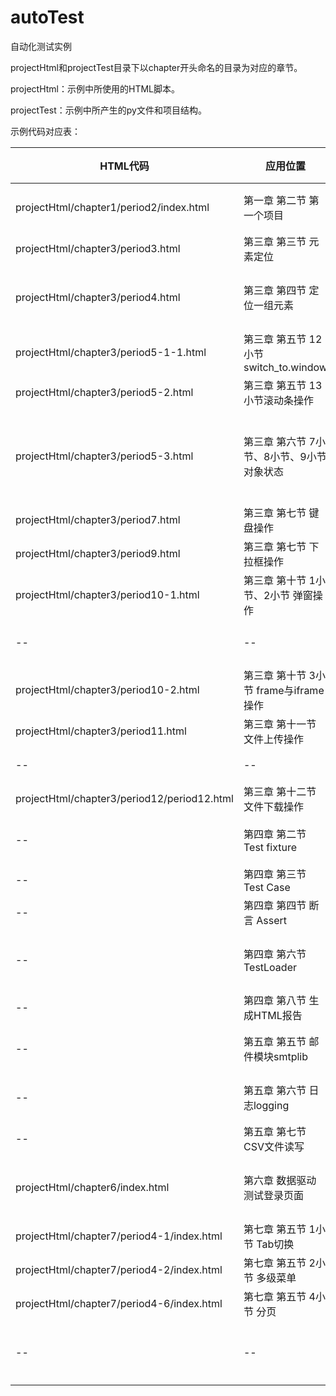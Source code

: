 # autoTest
自动化测试实例

projectHtml和projectTest目录下以chapter开头命名的目录为对应的章节。

projectHtml：示例中所使用的HTML脚本。

projectTest：示例中所产生的py文件和项目结构。

示例代码对应表：

|HTML代码|应用位置|py文件|py文件说明|
|--|--|--|--|
|projectHtml/chapter1/period2/index.html|第一章 第二节 第一个项目|projectTest/chapter1/period2/period2.py|第一个项目实例操作|
|projectHtml/chapter3/period3.html|第三章 第三节 元素定位|projectTest/chapter3/period3.py|元素定位实例操作|
|projectHtml/chapter3/period4.html|第三章 第四节 定位一组元素|projectTest/chapter3/period4.py|定位一组元素，多选框实例操作|
|projectHtml/chapter3/period5-1-1.html|第三章 第五节 12小节switch_to.window|projectTest/chapter3/period5-1.py|浏览器窗口切换|
|projectHtml/chapter3/period5-2.html|第三章 第五节 13小节滚动条操作|projectTest/chapter3/period5-2.py|滚动条操作|
|projectHtml/chapter3/period5-3.html|第三章 第六节 7小节、8小节、9小节 对象状态|projectTest/chapter3/period5-3.py|元素显示状态、输入框编辑状态、元素选中状态|
|projectHtml/chapter3/period7.html|第三章 第七节 键盘操作|projectTest/chapter3/period7.py|模拟键盘操作|
|projectHtml/chapter3/period9.html|第三章 第七节 下拉框操作|projectTest/chapter3/period9.py|下拉框选择元素|
|projectHtml/chapter3/period10-1.html|第三章 第十节 1小节、2小节 弹窗操作|projectTest/chapter3/period10-1.py|windows弹窗操作|
|--|--|projectTest/chapter3/period10-2.py|非windows弹窗操作|
|projectHtml/chapter3/period10-2.html|第三章 第十节 3小节 frame与iframe操作|projectTest/chapter3/period10-3.py|iframe操作|
|projectHtml/chapter3/period11.html|第三章 第十一节 文件上传操作|projectTest/chapter3/period11-1.py|send_keys文件上传|
|--|--|projectTest/chapter3/period11-2.py|AutoIt工具文件上传|
|projectHtml/chapter3/period12/period12.html|第三章 第十二节 文件下载操作|projectTest/chapter3/period12.py|文件下载|
|--|第四章 第二节 Test fixture|projectTest/chapter4/period2.py|测试数据的准备与销毁|
|--|第四章 第三节 Test Case|projectTest/chapter4/period3.py|测试用例|
|--|第四章 第四节 断言 Assert|projectTest/chapter4/period4.py|测试断言|
|--|第四章 第六节 TestLoader|projectTest/chapter4/period6/main.py|测试用例添加进测试套件(TestSuit)|
|--|第四章 第八节 生成HTML报告|projectTest/chapter4/period8/main.py|HTML报告生成|
|--|第五章 第五节 邮件模块smtplib|projectTest/chapter5/period5.py|邮件模块smtplib的使用|
|--|第五章 第六节 日志logging|projectTest/chapter5/period6.py|日志logging模块的使用|
|--|第五章 第七节 CSV文件读写|projectTest/chapter5/period7/period7.py|CSV文件读写|
|projectHtml/chapter6/index.html|第六章 数据驱动 测试登录页面|projectTest/chapter6|数据驱动目录结构及测试py文件|
|projectHtml/chapter7/period4-1/index.html|第七章 第五节 1小节 Tab切换|--|--|
|projectHtml/chapter7/period4-2/index.html|第七章 第五节 2小节 多级菜单|--|--|
|projectHtml/chapter7/period4-6/index.html|第七章 第五节 4小节 分页|--|--|
|--|--|projectTest/chapter7|PO模型，目录结构及测试py文件|
